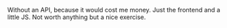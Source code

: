 Without an API, because it would cost me money. Just the frontend and a little JS. Not worth anything but a nice exercise.
